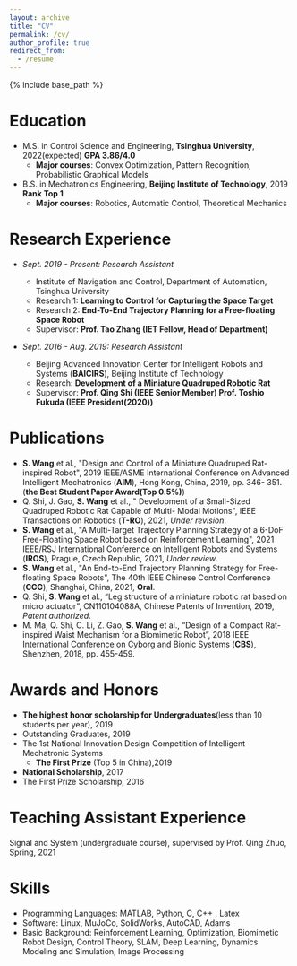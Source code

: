 ```yaml
---
layout: archive
title: "CV"
permalink: /cv/
author_profile: true
redirect_from:
  - /resume
---
```


{% include base_path %}

Education
======
* M.S. in Control Science and Engineering, **Tsinghua University**, 2022(expected)  **GPA 3.86/4.0**
  * **Major courses**: Convex Optimization, Pattern Recognition, Probabilistic Graphical Models
* B.S. in Mechatronics Engineering, **Beijing Institute of Technology**, 2019   **Rank Top 1**
  * **Major courses**: Robotics, Automatic Control, Theoretical Mechanics

Research Experience
======
* *Sept. 2019 - Present: Research Assistant*
  * Institute of Navigation and Control, Department of Automation, Tsinghua University
  * Research 1: **Learning to Control for Capturing the Space Target**
  * Research 2: **End-To-End Trajectory Planning for a Free-floating Space Robot**
  * Supervisor: **Prof. Tao Zhang (IET Fellow, Head of Department)**

* *Sept. 2016 - Aug. 2019: Research Assistant*
  * Beijing Advanced Innovation Center for Intelligent Robots and Systems (**BAICIRS**), Beijing Institute of Technology
  * Research: **Development of a Miniature Quadruped Robotic Rat**
  * Supervisor: **Prof. Qing Shi (IEEE Senior Member) Prof. Toshio Fukuda (IEEE President(2020))**
  

Publications
======
* **S. Wang** et al., "Design and Control of a Miniature Quadruped Rat-inspired Robot", 2019 IEEE/ASME International Conference on Advanced Intelligent Mechatronics (**AIM**), Hong Kong, China, 2019, pp. 346- 351. (**the Best Student Paper Award(Top 0.5%)**)
* Q. Shi, J. Gao, **S. Wang** et al., " Development of a Small-Sized Quadruped Robotic Rat Capable of Multi- Modal Motions", IEEE Transactions on Robotics (**T-RO**), 2021, *Under revision*.
* **S. Wang** et al., "A Multi-Target Trajectory Planning Strategy of a 6-DoF Free-Floating Space Robot based on Reinforcement Learning", 2021 IEEE/RSJ International Conference on Intelligent Robots and Systems (**IROS**), Prague, Czech Republic, 2021, *Under review*.
* **S. Wang** et al., "An End-to-End Trajectory Planning Strategy for Free-floating Space Robots", The 40th IEEE Chinese Control Conference (**CCC**), Shanghai, China, 2021, **Oral**.
* Q. Shi, **S. Wang** et al., “Leg structure of a miniature robotic rat based on micro actuator”, CN110104088A, Chinese Patents of Invention, 2019, *Patent authorized*.
* M. Ma, Q. Shi, C. Li, Z. Gao, **S. Wang** et al., “Design of a Compact Rat-inspired Waist Mechanism for a Biomimetic Robot”, 2018 IEEE International Conference on Cyborg and Bionic Systems (**CBS**), Shenzhen, 2018, pp. 455-459.
  
Awards and Honors
======
* **The highest honor scholarship for Undergraduates**(less than 10 students per year), 2019
* Outstanding Graduates, 2019
* The 1st National Innovation Design Competition of Intelligent Mechatronic Systems
  * **The First Prize** (Top 5 in China),2019
* **National Scholarship**, 2017
* The First Prize Scholarship, 2016

Teaching Assistant Experience
======
Signal and System (undergraduate course), supervised by Prof. Qing Zhuo, Spring, 2021 

Skills
======
* Programming Languages: MATLAB, Python, C, C++ , Latex
* Software: Linux, MuJoCo, SolidWorks, AutoCAD, Adams
* Basic Background: Reinforcement Learning, Optimization, Biomimetic Robot Design, Control Theory, SLAM, Deep Learning, Dynamics Modeling and Simulation, Image Processing
